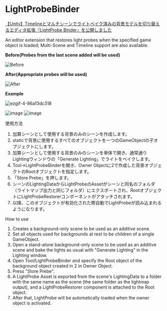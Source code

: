 # LightProbeBinder
[【Unity】Timelineとマルチシーンでライトベイク済みの背景モデルを切り替えるエディタ拡張『LightProbe Binder』を公開しました](https://qiita.com/drafts/084b0403839067d67a86/edit)

An editor extension that restores light probes when the specified game object is loaded; Multi-Scene and Timeline support are also available.

**Before(Probes from the last scene added will be used)**

![Before](https://user-images.githubusercontent.com/26054187/156917794-5ade96dc-a1a8-4ab8-b09a-deccdec9e295.gif)

**After(Appropriate probes will be used)**

![After](https://user-images.githubusercontent.com/26054187/156917802-cc4a220e-f8f2-472d-bcec-4f02d0daae9b.gif)

**Example**

![ezgif-4-86a13dc318](https://user-images.githubusercontent.com/26054187/156904064-8dc1c401-51a1-47fa-af48-80ee55b63479.gif)

![image](https://user-images.githubusercontent.com/26054187/156904094-5070f03b-c54a-44a8-86bf-e61127bd2d43.png)
![image](https://user-images.githubusercontent.com/26054187/156904125-ac648e4c-3614-492b-9796-2596fd1cb982.png)

使用方法
1. 加算シーンとして使用する背景のみのシーンを作成します。
2. staticで背景に使用するすべてのオブジェクトを一つのGameObjectの子オブジェクトにします。
3. 加算シーンとして使用する背景のみのシーンを単体で開き、通常通りLightingウィンドウの「Generate Lighting」でライトをベイクします。
4. Tool→LightProbeBinderを開き、Owner Objectに2で作成した背景オブジェクトのRootオブジェクトを指定します。
5. 「Store Prebe」を押します。
6. シーンのLightingDataからLightProbeのAssetがシーンと同名のフォルダ（ライトマップ出力と同じフォルダ）にエクスポートされ、RootオブジェクトにLightProbeRestorerコンポーネントがアタッチされます。
7. 以降、このオブジェクトが有効化された際自動でLightProbeが読み込まれるようになります。

How to use
1. Creates a background-only scene to be used as an additive scene.
2. Set all objects used for backgrounds at rest to be children of a single GameObject.
3. Open a stand-alone background-only scene to be used as an additive scene and bake the lights as usual with "Generate Lighting" in the Lighting window.
4. Open Tool/LightProbeBinder and specify the Root object of the background object created in 2 in Owner Object.
5. Press "Store Prebe".
6. A LightProbe Asset is exported from the scene's LightingData to a folder with the same name as the scene (the same folder as the lightmap output), and a LightProbeRestorer component is attached to the Root object.
7. After that, LightProbe will be automatically loaded when the owner object is activated.
